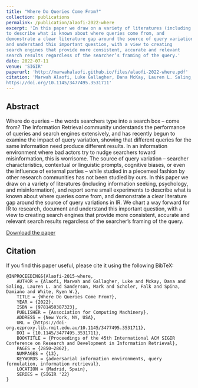```yaml
---
title: "Where Do Queries Come From?"
collection: publications
permalink: /publication/alaofi-2022-where
excerpt: 'In this paper we draw on a variety of literatures (including information seeking, psychology, and misinformation), and report some small experiments
to describe what is known about where queries come from, and
demonstrate a clear literature gap around the source of query variations in IR. We chart a way forward for IR to research, document
and understand this important question, with a view to creating
search engines that provide more consistent, accurate and relevant
search results regardless of the searcher’s framing of the query.'
date: 2022-07-11
venue: 'SIGIR'
paperurl: 'http://marwahalaofi.github.io/files/alaofi-2022-where.pdf'
citation: 'Marwah Alaofi, Luke Gallagher, Dana McKay, Lauren L. Saling, Mark Sanderson, Falk Scholer, Damiano Spina, and Ryen W. White. 2022. Where Do Queries Come From?. In Proceedings of the 45th International ACM SIGIR Conference on Research and Development in Information Retrieval (SIGIR’22), July 11–15, 2022, Madrid, Spain. ACM, New York, NY, USA, 13 pages.
https://doi.org/10.1145/3477495.3531711'
---
```

## Abstract
Where do queries – the words searchers type into a search box –
come from? The Information Retrieval community understands the
performance of queries and search engines extensively, and has
recently begun to examine the impact of query variation, showing that different queries for the same information need produce
different results. In an information environment where bad actors
try to nudge searchers toward misinformation, this is worrisome.
The source of query variation – searcher characteristics, contextual
or linguistic prompts, cognitive biases, or even the influence of
external parties – while studied in a piecemeal fashion by other research communities has not been studied by ours. In this paper we
draw on a variety of literatures (including information seeking, psychology, and misinformation), and report some small experiments
to describe what is known about where queries come from, and
demonstrate a clear literature gap around the source of query variations in IR. We chart a way forward for IR to research, document
and understand this important question, with a view to creating
search engines that provide more consistent, accurate and relevant
search results regardless of the searcher’s framing of the query.

[Download the paper](http://marwahalaofi.github.io/files/alaofi-2022-where.pdf)

## Citation
If you find this paper useful, please cite it using the following BibTeX:
```
@INPROCEEDINGS{Alaofi-2015-where,
    AUTHOR = {Alaofi, Marwah and Gallagher, Luke and Mckay, Dana and Saling, Lauren L. and Sanderson, Mark and Scholer, Falk and Spina, Damiano and White, Ryen W.},
    TITLE = {Where Do Queries Come From?},
    YEAR = {2022},
    ISBN = {9781450387323},
    PUBLISHER = {Association for Computing Machinery},
    ADDRESS = {New York, NY, USA},
    URL = {https://doi-org.ezproxy.lib.rmit.edu.au/10.1145/3477495.3531711},
    DOI = {10.1145/3477495.3531711},
    BOOKTITLE = {Proceedings of the 45th International ACM SIGIR Conference on Research and Development in Information Retrieval},
    PAGES = {2850–2862},
    NUMPAGES = {13},
    KEYWORDS = {adversarial information environments, query formulation, information retrieval},
    LOCATION = {Madrid, Spain},
    SERIES = {SIGIR '22}
}
```
